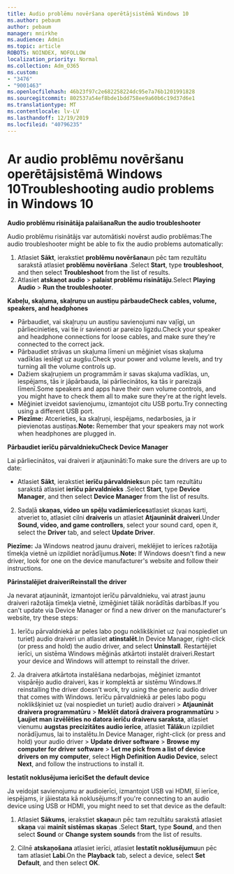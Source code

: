 ```yaml
---
title: Audio problēmu novēršana operētājsistēmā Windows 10
ms.author: pebaum
author: pebaum
manager: mnirkhe
ms.audience: Admin
ms.topic: article
ROBOTS: NOINDEX, NOFOLLOW
localization_priority: Normal
ms.collection: Adm_O365
ms.custom:
- "3476"
- "9001463"
ms.openlocfilehash: 46b23f97c2e682258224dc95e7a76b1201991828
ms.sourcegitcommit: 802537a54ef8bde1bdd758ee9a60b6c19d37d6e1
ms.translationtype: MT
ms.contentlocale: lv-LV
ms.lasthandoff: 12/19/2019
ms.locfileid: "40796235"
---
```

# <a name="troubleshooting-audio-problems-in-windows-10"></a><span data-ttu-id="ec267-102">Ar audio problēmu novēršanu operētājsistēmā Windows 10</span><span class="sxs-lookup"><span data-stu-id="ec267-102">Troubleshooting audio problems in Windows 10</span></span>

<span data-ttu-id="ec267-103">**Audio problēmu risinātāja palaišana**</span><span class="sxs-lookup"><span data-stu-id="ec267-103">**Run the audio troubleshooter**</span></span>

<span data-ttu-id="ec267-104">Audio problēmu risinātājs var automātiski novērst audio problēmas:</span><span class="sxs-lookup"><span data-stu-id="ec267-104">The audio troubleshooter might be able to fix the audio problems automatically:</span></span> 

1. <span data-ttu-id="ec267-105">Atlasiet **Sākt**, ierakstiet **problēmu novēršana**un pēc tam rezultātu sarakstā atlasiet **problēmu novēršana** .</span><span class="sxs-lookup"><span data-stu-id="ec267-105">Select **Start**, type **troubleshoot**, and then select **Troubleshoot** from the list of results.</span></span> 
2. <span data-ttu-id="ec267-106">Atlasiet **atskaņot audio** > **palaist problēmu risinātāju**.</span><span class="sxs-lookup"><span data-stu-id="ec267-106">Select **Playing Audio** > **Run the troubleshooter**.</span></span>

<span data-ttu-id="ec267-107">**Kabeļu, skaļuma, skaļruņu un austiņu pārbaude**</span><span class="sxs-lookup"><span data-stu-id="ec267-107">**Check cables, volume, speakers, and headphones**</span></span>

- <span data-ttu-id="ec267-108">Pārbaudiet, vai skaļruņu un austiņu savienojumi nav vaļīgi, un pārliecinieties, vai tie ir savienoti ar pareizo ligzdu.</span><span class="sxs-lookup"><span data-stu-id="ec267-108">Check your speaker and headphone connections for loose cables, and make sure they're connected to the correct jack.</span></span>
- <span data-ttu-id="ec267-109">Pārbaudiet strāvas un skaļuma līmeni un mēģiniet visas skaļuma vadīklas ieslēgt uz augšu.</span><span class="sxs-lookup"><span data-stu-id="ec267-109">Check your power and volume levels, and try turning all the volume controls up.</span></span>
- <span data-ttu-id="ec267-110">Dažiem skaļruņiem un programmām ir savas skaļuma vadīklas, un, iespējams, tās ir jāpārbauda, lai pārliecinātos, ka tās ir pareizajā līmenī.</span><span class="sxs-lookup"><span data-stu-id="ec267-110">Some speakers and apps have their own volume controls, and you might have to check them all to make sure they're at the right levels.</span></span>
- <span data-ttu-id="ec267-111">Mēģiniet izveidot savienojumu, izmantojot citu USB portu.</span><span class="sxs-lookup"><span data-stu-id="ec267-111">Try connecting using a different USB port.</span></span>
- <span data-ttu-id="ec267-112">**Piezīme:** Atcerieties, ka skaļruņi, iespējams, nedarbosies, ja ir pievienotas austiņas.</span><span class="sxs-lookup"><span data-stu-id="ec267-112">**Note:** Remember that your speakers may not work when headphones are plugged in.</span></span>

<span data-ttu-id="ec267-113">**Pārbaudiet ierīču pārvaldnieku**</span><span class="sxs-lookup"><span data-stu-id="ec267-113">**Check Device Manager**</span></span>

<span data-ttu-id="ec267-114">Lai pārliecinātos, vai draiveri ir atjaunināti:</span><span class="sxs-lookup"><span data-stu-id="ec267-114">To make sure the drivers are up to date:</span></span>

- <span data-ttu-id="ec267-115">Atlasiet **Sākt**, ierakstiet **ierīču pārvaldnieks**un pēc tam rezultātu sarakstā atlasiet **ierīču pārvaldnieks** .</span><span class="sxs-lookup"><span data-stu-id="ec267-115">Select **Start**, type **Device Manager**, and then select **Device Manager** from the list of results.</span></span>

2. <span data-ttu-id="ec267-116">Sadaļā **skaņas, video un spēļu vadāmierīces**atlasiet skaņas karti, atveriet to, atlasiet cilni **draiveris** un atlasiet **Atjaunināt draiveri**.</span><span class="sxs-lookup"><span data-stu-id="ec267-116">Under **Sound, video, and game controllers**, select your sound card, open it, select the **Driver** tab, and select **Update Driver**.</span></span> 

<span data-ttu-id="ec267-117">**Piezīme:** Ja Windows neatrod jaunu draiveri, meklējiet to ierīces ražotāja tīmekļa vietnē un izpildiet norādījumus.</span><span class="sxs-lookup"><span data-stu-id="ec267-117">**Note:** If Windows doesn't find a new driver, look for one on the device manufacturer's website and follow their instructions.</span></span>

<span data-ttu-id="ec267-118">**Pārinstalējiet draiveri**</span><span class="sxs-lookup"><span data-stu-id="ec267-118">**Reinstall the driver**</span></span>

<span data-ttu-id="ec267-119">Ja nevarat atjaunināt, izmantojot ierīču pārvaldnieku, vai atrast jaunu draiveri ražotāja tīmekļa vietnē, izmēģiniet tālāk norādītās darbības.</span><span class="sxs-lookup"><span data-stu-id="ec267-119">If you can't update via Device Manager or find a new driver on the manufacturer's website, try these steps:</span></span> 

1. <span data-ttu-id="ec267-120">Ierīču pārvaldniekā ar peles labo pogu noklikšķiniet uz (vai nospiediet un turiet) audio draiveri un atlasiet **atinstalēt**.</span><span class="sxs-lookup"><span data-stu-id="ec267-120">In Device Manager, right-click (or press and hold) the audio driver, and select **Uninstall**.</span></span> <span data-ttu-id="ec267-121">Restartējiet ierīci, un sistēma Windows mēģinās atkārtoti instalēt draiveri.</span><span class="sxs-lookup"><span data-stu-id="ec267-121">Restart your device and Windows will attempt to reinstall the driver.</span></span>

2. <span data-ttu-id="ec267-122">Ja draivera atkārtota instalēšana nedarbojas, mēģiniet izmantot vispārējo audio draiveri, kas ir komplektā ar sistēmu Windows.</span><span class="sxs-lookup"><span data-stu-id="ec267-122">If reinstalling the driver doesn't work, try using the generic audio driver that comes with Windows.</span></span> <span data-ttu-id="ec267-123">Ierīču pārvaldniekā ar peles labo pogu noklikšķiniet uz (vai nospiediet un turiet) audio draiveri > **Atjaunināt draivera programmatūru** > **Meklēt datorā draivera programmatūru** > **Ļaujiet man izvēlēties no datora ierīču draiveru saraksta**, atlasiet vienumu **augstas precizitātes audio ierīce**, atlasiet **Tālāk**un izpildiet norādījumus, lai to instalētu.</span><span class="sxs-lookup"><span data-stu-id="ec267-123">In Device Manager, right-click (or press and hold) your audio driver > **Update driver software** > **Browse my computer for driver software** > **Let me pick from a list of device drivers on my computer**, select **High Definition Audio Device**, select **Next**, and follow the instructions to install it.</span></span>

<span data-ttu-id="ec267-124">**Iestatīt noklusējuma ierīci**</span><span class="sxs-lookup"><span data-stu-id="ec267-124">**Set the default device**</span></span>

<span data-ttu-id="ec267-125">Ja veidojat savienojumu ar audioierīci, izmantojot USB vai HDMI, šī ierīce, iespējams, ir jāiestata kā noklusējums:</span><span class="sxs-lookup"><span data-stu-id="ec267-125">If you're connecting to an audio device using USB or HDMI, you might need to set that device as the default:</span></span> 

1. <span data-ttu-id="ec267-126">Atlasiet **Sākums**, ierakstiet **skaņa**un pēc tam rezultātu sarakstā atlasiet **skaņa** vai **mainīt sistēmas skaņas** .</span><span class="sxs-lookup"><span data-stu-id="ec267-126">Select **Start**, type **Sound**, and then select **Sound** or **Change system sounds** from the list of results.</span></span>

2. <span data-ttu-id="ec267-127">Cilnē **atskaņošana** atlasiet ierīci, atlasiet **Iestatīt noklusējumu**un pēc tam atlasiet **Labi**.</span><span class="sxs-lookup"><span data-stu-id="ec267-127">On the **Playback** tab, select a device, select **Set Default**, and then select **OK**.</span></span>

